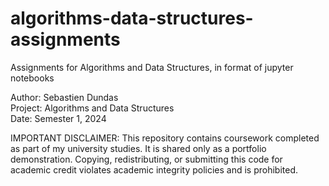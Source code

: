 # algorithms-data-structures-assignments
Assignments for Algorithms and Data Structures, in format of jupyter notebooks

Author: Sebastien Dundas  
Project: Algorithms and Data Structures  
Date: Semester 1, 2024  

IMPORTANT DISCLAIMER: This repository contains coursework completed as part of my university studies.
It is shared only as a portfolio demonstration.
Copying, redistributing, or submitting this code for academic credit violates academic integrity policies and is prohibited.
